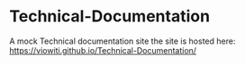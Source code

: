 # Technical-Documentation
A mock Technical documentation site
the site is hosted here:  https://viowiti.github.io/Technical-Documentation/
